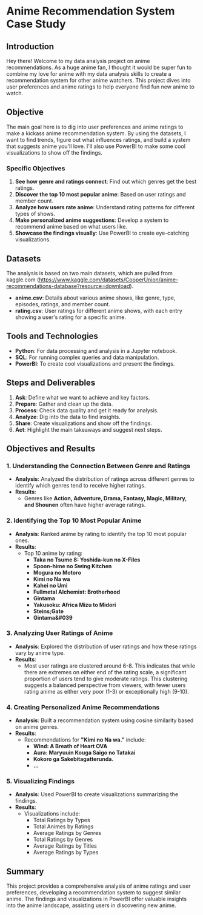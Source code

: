 # Anime Recommendation System Case Study

## Introduction
Hey there! Welcome to my data analysis project on anime recommendations. As a huge anime fan, I thought it would be super fun to combine my love for anime with my data analysis skills to create a recommendation system for other anime watchers. This project dives into user preferences and anime ratings to help everyone find fun new anime to watch.

## Objective
The main goal here is to dig into user preferences and anime ratings to make a kickass anime recommendation system. By using the datasets, I want to find trends, figure out what influences ratings, and build a system that suggests anime you'll love. I'll also use PowerBI to make some cool visualizations to show off the findings.

### Specific Objectives
1. **See how genre and ratings connect**: Find out which genres get the best ratings.
2. **Discover the top 10 most popular anime**: Based on user ratings and member count.
3. **Analyze how users rate anime**: Understand rating patterns for different types of shows.
4. **Make personalized anime suggestions**: Develop a system to recommend anime based on what users like.
5. **Showcase the findings visually**: Use PowerBI to create eye-catching visualizations.

## Datasets
The analysis is based on two main datasets, which are pulled from kaggle.com (https://www.kaggle.com/datasets/CooperUnion/anime-recommendations-database?resource=download).

- **anime.csv**: Details about various anime shows, like genre, type, episodes, ratings, and member count.
- **rating.csv**: User ratings for different anime shows, with each entry showing a user's rating for a specific anime.

## Tools and Technologies
- **Python**: For data processing and analysis in a Jupyter notebook.
- **SQL**: For running complex queries and data manipulation.
- **PowerBI**: To create cool visualizations and present the findings.

## Steps and Deliverables
1. **Ask**: Define what we want to achieve and key factors.
2. **Prepare**: Gather and clean up the data.
3. **Process**: Check data quality and get it ready for analysis.
4. **Analyze**: Dig into the data to find insights.
5. **Share**: Create visualizations and show off the findings.
6. **Act**: Highlight the main takeaways and suggest next steps.


## Objectives and Results

### 1. Understanding the Connection Between Genre and Ratings
- **Analysis**: Analyzed the distribution of ratings across different genres to identify which genres tend to receive higher ratings.
- **Results**:
  - Genres like **Action, Adventure, Drama, Fantasy, Magic, Military, and Shounen** often have higher average ratings.

### 2. Identifying the Top 10 Most Popular Anime
- **Analysis**: Ranked anime by rating to identify the top 10 most popular ones.
- **Results**:
  - Top 10 anime by rating:
    - **Taka no Tsume 8: Yoshida-kun no X-Files**
    - **Spoon-hime no Swing Kitchen**
    - **Mogura no Motoro**
    - **Kimi no Na wa**
    - **Kahei no Umi**
    - **Fullmetal Alchemist: Brotherhood**
    - **Gintama**
    - **Yakusoku: Africa Mizu to Midori**
    - **Steins;Gate**
    - **Gintama&#039**

### 3. Analyzing User Ratings of Anime
- **Analysis**: Explored the distribution of user ratings and how these ratings vary by anime type.
- **Results**:
  - Most user ratings are clustered around 6-8. This indicates that while there are extremes on either end of the rating scale, a significant proportion of users tend to give moderate ratings. This clustering suggests a balanced perspective from viewers, with fewer users rating anime as either very poor (1-3) or exceptionally high (9-10).

### 4. Creating Personalized Anime Recommendations
- **Analysis**: Built a recommendation system using cosine similarity based on anime genres.
- **Results**:
  - Recommendations for **"Kimi no Na wa."** include:
    - **Wind: A Breath of Heart OVA**
    - **Aura: Maryuuin Kouga Saigo no Tatakai**
    - **Kokoro ga Sakebitagatterunda.**
    - **...**

### 5. Visualizing Findings
- **Analysis**: Used PowerBI to create visualizations summarizing the findings.
- **Results**:
  - Visualizations include:
    - Total Ratings by Types
    - Total Animes by Ratings
    - Average Ratings by Genres
    - Total Ratings by Genres
    - Average Ratings by Titles
    - Average Ratings by Types

## Summary
This project provides a comprehensive analysis of anime ratings and user preferences, developing a recommendation system to suggest similar anime. The findings and visualizations in PowerBI offer valuable insights into the anime landscape, assisting users in discovering new anime.